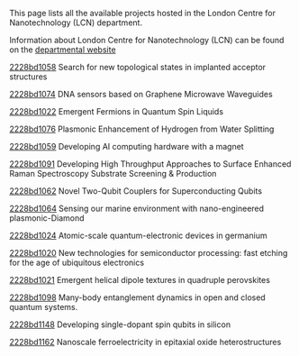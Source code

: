 This page lists all the available projects hosted in the London Centre for Nanotechnology (LCN) department.

Information about London Centre for Nanotechnology (LCN) can be found on the [departmental website](https://www.london-nano.com)

[2228bd1058](../projects/2228bd1058.md) Search for new topological states in implanted acceptor structures

[2228bd1074](../projects/2228bd1074.md) DNA sensors based on Graphene Microwave Waveguides

[2228bd1022](../projects/2228bd1022.md) Emergent Fermions in Quantum Spin Liquids

[2228bd1076](../projects/2228bd1076.md) Plasmonic Enhancement of Hydrogen from Water Splitting

[2228bd1059](../projects/2228bd1059.md) Developing AI computing hardware with a magnet

[2228bd1091](../projects/2228bd1091.md) Developing High Throughput Approaches to Surface Enhanced Raman Spectroscopy Substrate Screening & Production

[2228bd1062](../projects/2228bd1062.md) Novel Two-Qubit Couplers for Superconducting Qubits

[2228bd1064](../projects/2228bd1064.md) Sensing our marine environment with nano-engineered plasmonic-Diamond

[2228bd1024](../projects/2228bd1024.md) Atomic-scale quantum-electronic devices in germanium

[2228bd1020](../projects/2228bd1020.md) New technologies for semiconductor processing: fast etching for the age of ubiquitous electronics

[2228bd1021](../projects/2228bd1021.md) Emergent helical dipole textures in quadruple perovskites

[2228bd1098](../projects/2228bd1098.md) Many-body entanglement dynamics in open and closed quantum systems.

[2228bd1148](../projects/2228bd1148.md) Developing single-dopant spin qubits in silicon

[2228bd1162](../projects/2228bd1162.md) Nanoscale ferroelectricity in epitaxial oxide heterostructures